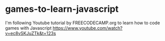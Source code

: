 # games-to-learn-javascript
I'm following Youtube tutorial by FREECODECAMP.org to learn how to code games with Javascript 
https://www.youtube.com/watch?v=ec8vSKJuZTk&t=123s
